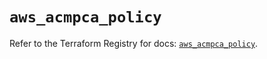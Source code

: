 # `aws_acmpca_policy`

Refer to the Terraform Registry for docs: [`aws_acmpca_policy`](https://registry.terraform.io/providers/hashicorp/aws/5.94.1/docs/resources/acmpca_policy).
